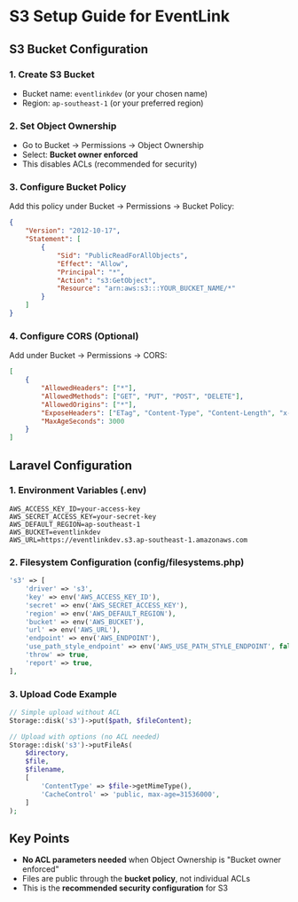 # S3 Setup Guide for EventLink

## S3 Bucket Configuration

### 1. Create S3 Bucket
- Bucket name: `eventlinkdev` (or your chosen name)
- Region: `ap-southeast-1` (or your preferred region)

### 2. Set Object Ownership
- Go to Bucket → Permissions → Object Ownership
- Select: **Bucket owner enforced**
- This disables ACLs (recommended for security)

### 3. Configure Bucket Policy
Add this policy under Bucket → Permissions → Bucket Policy:
```json
{
    "Version": "2012-10-17",
    "Statement": [
        {
            "Sid": "PublicReadForAllObjects",
            "Effect": "Allow",
            "Principal": "*",
            "Action": "s3:GetObject",
            "Resource": "arn:aws:s3:::YOUR_BUCKET_NAME/*"
        }
    ]
}
```

### 4. Configure CORS (Optional)
Add under Bucket → Permissions → CORS:
```json
[
    {
        "AllowedHeaders": ["*"],
        "AllowedMethods": ["GET", "PUT", "POST", "DELETE"],
        "AllowedOrigins": ["*"],
        "ExposeHeaders": ["ETag", "Content-Type", "Content-Length", "x-amz-request-id"],
        "MaxAgeSeconds": 3000
    }
]
```

## Laravel Configuration

### 1. Environment Variables (.env)
```
AWS_ACCESS_KEY_ID=your-access-key
AWS_SECRET_ACCESS_KEY=your-secret-key
AWS_DEFAULT_REGION=ap-southeast-1
AWS_BUCKET=eventlinkdev
AWS_URL=https://eventlinkdev.s3.ap-southeast-1.amazonaws.com
```

### 2. Filesystem Configuration (config/filesystems.php)
```php
's3' => [
    'driver' => 's3',
    'key' => env('AWS_ACCESS_KEY_ID'),
    'secret' => env('AWS_SECRET_ACCESS_KEY'),
    'region' => env('AWS_DEFAULT_REGION'),
    'bucket' => env('AWS_BUCKET'),
    'url' => env('AWS_URL'),
    'endpoint' => env('AWS_ENDPOINT'),
    'use_path_style_endpoint' => env('AWS_USE_PATH_STYLE_ENDPOINT', false),
    'throw' => true,
    'report' => true,
],
```

### 3. Upload Code Example
```php
// Simple upload without ACL
Storage::disk('s3')->put($path, $fileContent);

// Upload with options (no ACL needed)
Storage::disk('s3')->putFileAs(
    $directory,
    $file,
    $filename,
    [
        'ContentType' => $file->getMimeType(),
        'CacheControl' => 'public, max-age=31536000',
    ]
);
```

## Key Points
- **No ACL parameters needed** when Object Ownership is "Bucket owner enforced"
- Files are public through the **bucket policy**, not individual ACLs
- This is the **recommended security configuration** for S3